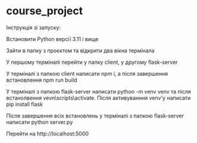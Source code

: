 # course_project

Інструкція зі запуску:

Встановити Python версії 3.11 і вище

Зайти в папку з проєктом та відкрити два вікна термінала

У першому терміналі перейти у папку client, у другому flask-server

У терміналі з папкою client написати npm i, а після завершення встановлення npm run build

У терміналі з папкою flask-server написати python -m venv venv та після встанолвення vevn\scripts\activate. Після активуванння venv'у написати pip install flask

Після завершення всіх встановлень у терміналі з папкою flask-server написати python server.py

Перейти на http://localhost:5000
 
